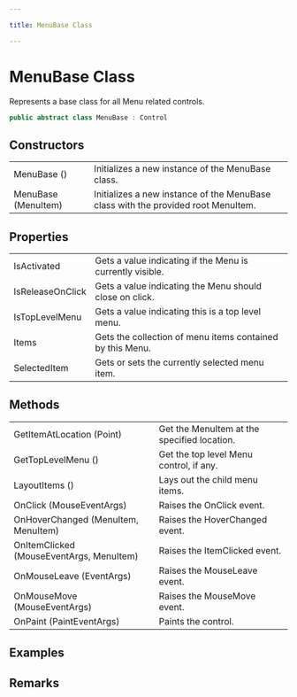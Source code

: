 ```yaml
---

title: MenuBase Class

---
```


# MenuBase Class

Represents a base class for all Menu related controls.

```csharp
public abstract class MenuBase : Control 
```

## Constructors

<table>
<tr><td>MenuBase ()</td><td>Initializes a new instance of the MenuBase class.</td></tr>
<tr><td>MenuBase (MenuItem)</td><td>Initializes a new instance of the MenuBase class with the provided root MenuItem.</td></tr>
</table>

## Properties

<table>
<tr><td>IsActivated</td><td>Gets a value indicating if the Menu is currently visible.</td></tr>
<tr><td>IsReleaseOnClick</td><td>Gets a value indicating the Menu should close on click.</td></tr>
<tr><td>IsTopLevelMenu</td><td>Gets a value indicating this is a top level menu.</td></tr>
<tr><td>Items</td><td>Gets the collection of menu items contained by this Menu.</td></tr>
<tr><td>SelectedItem</td><td>Gets or sets the currently selected menu item.</td></tr>
</table>

## Methods

<table>
<tr><td>GetItemAtLocation (Point)</td><td>Get the MenuItem at the specified location.</td></tr>
<tr><td>GetTopLevelMenu ()</td><td>Get the top level Menu control, if any.</td></tr>
<tr><td>LayoutItems ()</td><td>Lays out the child menu items.</td></tr>
<tr><td>OnClick (MouseEventArgs)</td><td>Raises the OnClick event.</td></tr>
<tr><td>OnHoverChanged (MenuItem, MenuItem)</td><td>Raises the HoverChanged event.</td></tr>
<tr><td>OnItemClicked (MouseEventArgs, MenuItem)</td><td>Raises the ItemClicked event.</td></tr>
<tr><td>OnMouseLeave (EventArgs)</td><td>Raises the MouseLeave event.</td></tr>
<tr><td>OnMouseMove (MouseEventArgs)</td><td>Raises the MouseMove event.</td></tr>
<tr><td>OnPaint (PaintEventArgs)</td><td>Paints the control.</td></tr>
</table>

<!-- Only change content below this line, anything above this line will be lost when regenerated. -->

## Examples

## Remarks


